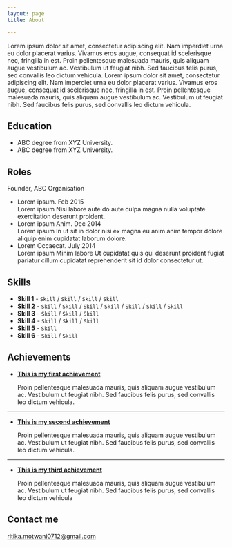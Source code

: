 ```yaml
---
layout: page
title: About

---
```


Lorem ipsum dolor sit amet, consectetur adipiscing elit. Nam imperdiet urna eu dolor placerat varius. Vivamus eros augue, consequat id scelerisque nec, fringilla in est. Proin pellentesque malesuada mauris, quis aliquam augue vestibulum ac. Vestibulum ut feugiat nibh. Sed faucibus felis purus, sed convallis leo dictum vehicula. Lorem ipsum dolor sit amet, consectetur adipiscing elit. Nam imperdiet urna eu dolor placerat varius. Vivamus eros augue, consequat id scelerisque nec, fringilla in est. Proin pellentesque malesuada mauris, quis aliquam augue vestibulum ac. Vestibulum ut feugiat nibh. Sed faucibus felis purus, sed convallis leo dictum vehicula.  


## Education

* ABC degree from XYZ University.
* ABC degree from XYZ University.

## Roles

Founder, ABC Organisation



<ul class="timeline">
  <!-- Item 1 -->
  <li>
    <div class="direction-r">
      <div class="flag-wrapper">
        <span class="hexa"></span>
        <span class="flag">Lorem ipsum.</span>
        <span class="time-wrapper"><span class="time">Feb 2015</span></span>
      </div>
      <div class="desc">Lorem ipsum Nisi labore aute do aute culpa magna nulla voluptate exercitation deserunt proident.</div>
    </div>
  </li>

  <!-- Item 2 -->
  <li>
    <div class="direction-l">
      <div class="flag-wrapper">
        <span class="hexa"></span>
        <span class="flag">Lorem ipsum Anim.</span>
        <span class="time-wrapper"><span class="time">Dec 2014</span></span>
      </div>
      <div class="desc">Lorem ipsum In ut sit in dolor nisi ex magna eu anim anim tempor dolore aliquip enim cupidatat laborum dolore.</div>
    </div>
  </li>

  <!-- Item 3 -->
  <li>
    <div class="direction-r">
      <div class="flag-wrapper">
        <span class="hexa"></span>
        <span class="flag">Lorem Occaecat.</span>
        <span class="time-wrapper"><span class="time">July 2014</span></span>
      </div>
      <div class="desc">Lorem ipsum Minim labore Ut cupidatat quis qui deserunt proident fugiat pariatur cillum cupidatat reprehenderit sit id dolor consectetur ut.</div>
    </div>
  </li>
</ul>


<div id="tuna" class="scrolling"></div>
<script>
var animationStarted = false;
window.onscroll = function (e) {
if(!animationStarted){
document.getElementById("tuna").classList.remove('scrolling');
setTimeout(function(){animationStarted=false},4000);

}
isScrolling=true;

console.log('hello');
setTimeout(function(){
document.getElementById("tuna").classList.add('scrolling');
animationStarted=true
}, 100);
}
</script>

## Skills

* **Skill 1** - `Skill` / `Skill` / `Skill` / `Skill`
* **Skill 2** - `Skill` / `Skill` / `Skill` / `Skill` / `Skill` / `Skill` / `Skill`
* **Skill 3** - `Skill` / `Skill` / `Skill`
* **Skill 4** - `Skill` / `Skill` / `Skill` 
* **Skill 5** - `Skill`
* **Skill 6** - `Skill` / `Skill` 
    
    
## Achievements


* [**This is my first achievement**](#) 
   
   Proin pellentesque malesuada mauris, quis aliquam augue vestibulum ac. Vestibulum ut feugiat nibh. Sed faucibus felis purus, sed convallis leo dictum vehicula.

***

* [**This is my second achievement**](#) 

    Proin pellentesque malesuada mauris, quis aliquam augue vestibulum ac. Vestibulum ut feugiat nibh. Sed faucibus felis purus, sed convallis leo dictum vehicula.

***

* [**This is my third achievement**](#) 

   Proin pellentesque malesuada mauris, quis aliquam augue vestibulum ac. Vestibulum ut feugiat nibh. Sed faucibus felis purus, sed convallis leo dictum vehicula


## Contact me

[ritika.motwani0712@gmail.com](mailto:ritika.motwani0712@gmail.com)